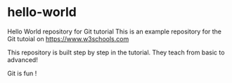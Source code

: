 # hello-world
Hello World repository for Git tutorial
This is an example repository for the Git tutoial on https://www.w3schools.com

This repository is built step by step in the tutorial.
They teach from basic to advanced!


Git is fun !
